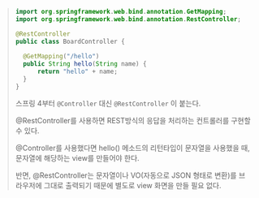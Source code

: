 >```java
>import org.springframework.web.bind.annotation.GetMapping;
>import org.springframework.web.bind.annotation.RestController;
>
>@RestController
>public class BoardController {
>	
>	@GetMapping("/hello")
>	public String hello(String name) {
>		return "hello" + name;
>	}
>}
>```
>
>스프링 4부터 `@Controller` 대신 `@RestController` 이 붙는다.
>
>@RestController를 사용하면 REST방식의 응답을 처리하는 컨트롤러를 구현할 수 있다.
>
>@Controller를 사용했다면 hello() 메소드의 리턴타입이 문자열을 사용했을 때, 문자열에 해당하는 view를 만들어야 한다.
>
>반면, @RestController는 문자열이나 VO(자동으로 JSON 형태로 변환)를  브라우저에 그대로 출력되기 때문에 별도로 view 화면을 만들 필요 없다.

<br>

<br>